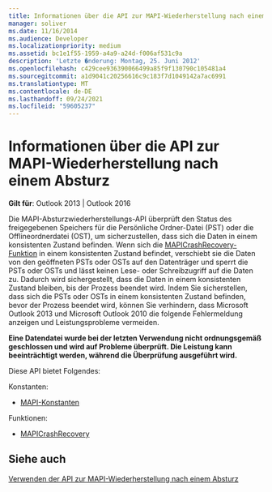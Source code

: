 ```yaml
---
title: Informationen über die API zur MAPI-Wiederherstellung nach einem Absturz
manager: soliver
ms.date: 11/16/2014
ms.audience: Developer
ms.localizationpriority: medium
ms.assetid: bc1e1f55-1959-a4a9-a24d-f006af531c9a
description: 'Letzte �nderung: Montag, 25. Juni 2012'
ms.openlocfilehash: c429cee936390066499a85f9f130790c105481a4
ms.sourcegitcommit: a1d9041c20256616c9c183f7d1049142a7ac6991
ms.translationtype: MT
ms.contentlocale: de-DE
ms.lasthandoff: 09/24/2021
ms.locfileid: "59605237"
---
```

# <a name="about-the-mapi-crash-recovery-api"></a>Informationen über die API zur MAPI-Wiederherstellung nach einem Absturz

  
  
**Gilt für**: Outlook 2013 | Outlook 2016 
  
Die MAPI-Absturzwiederherstellungs-API überprüft den Status des freigegebenen Speichers für die Persönliche Ordner-Datei (PST) oder die Offlineordnerdatei (OST), um sicherzustellen, dass sich die Daten in einem konsistenten Zustand befinden. Wenn sich die [MAPICrashRecovery-Funktion](mapicrashrecovery.md) in einem konsistenten Zustand befindet, verschiebt sie die Daten von den geöffneten PSTs oder OSTs auf den Datenträger und sperrt die PSTs oder OSTs und lässt keinen Lese- oder Schreibzugriff auf die Daten zu. Dadurch wird sichergestellt, dass die Daten in einem konsistenten Zustand bleiben, bis der Prozess beendet wird. Indem Sie sicherstellen, dass sich die PSTs oder OSTs in einem konsistenten Zustand befinden, bevor der Prozess beendet wird, können Sie verhindern, dass Microsoft Outlook 2013 und Microsoft Outlook 2010 die folgende Fehlermeldung anzeigen und Leistungsprobleme vermeiden. 
  
 **Eine Datendatei wurde bei der letzten Verwendung nicht ordnungsgemäß geschlossen und wird auf Probleme überprüft. Die Leistung kann beeinträchtigt werden, während die Überprüfung ausgeführt wird.**
  
Diese API bietet Folgendes:
  
Konstanten:
  
- [MAPI-Konstanten](mapi-constants.md)
    
Funktionen:
  
- [MAPICrashRecovery](mapicrashrecovery.md)
    
## <a name="see-also"></a>Siehe auch



[Verwenden der API zur MAPI-Wiederherstellung nach einem Absturz](how-to-use-the-mapi-crash-recovery-api.md)

